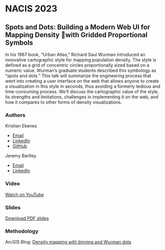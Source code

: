 # NACIS 2023

## Spots and Dots: Building a Modern Web UI for Mapping Density with Gridded Proportional Symbols

In his 1967 book, “Urban Atlas,” Richard Saul Wurman introduced an innovative cartographic style for mapping population density. The style is defined as a grid of concentric circles proportionally sized based on a numeric value. Wurman’s graduate students described this symbology as “spots and dots.” This talk will summarize the engineering process that went into creating a user interface on the web that allows anyone to create a visualization in this style in seconds, thus avoiding a formerly tedious and time-consuming process. We’ll discuss the cartographic value of the style, its strengths and limitations, challenges in implementing it on the web, and how it compares to other forms of density visualizations.

### Authors

Kristian Ekenes
- [Email](mailto:kekenes@esri.com)
- [LinkedIn](https://www.linkedin.com/in/kristian-ekenes/)
- [GitHub](https://github.com/ekenes)

Jeremy Bartley
- [Email](mailto:jbartley@esri.com)
- [LinkedIn](https://www.linkedin.com/in/jeremy-bartley-esri/)

### Video

[Watch on YouTube]()

### Slides

[Download PDF slides]()

### Methodology

ArcGIS Blog: [Density mapping with binning and Wurman dots](https://www.esri.com/arcgis-blog/products/js-api-arcgis/mapping/density-mapping-with-binning-and-wurman-dots/)
